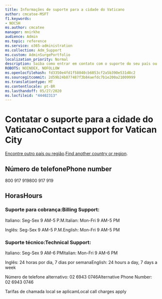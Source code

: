 ```yaml
---
title: Informações de suporte para a cidade do Vaticano
author: cmcatee-MSFT
f1.keywords:
- NOCSH
ms.author: cmcatee
manager: mnirkhe
audience: Admin
ms.topic: reference
ms.service: o365-administration
ms.collection: Adm_Support
ms.custom: AdminSurgePortfolio
localization_priority: Normal
description: Saiba como entrar em contato com o suporte do seu país ou região.
ROBOTS: NOINDEX, NOFOLLOW
ms.openlocfilehash: fd3350e4fd1f58040cb6053cf2a5b390e531d8c2
ms.sourcegitcommit: 2d59b24b877487f3b84aefdc7b1e200a21009999
ms.translationtype: MT
ms.contentlocale: pt-BR
ms.lasthandoff: 05/27/2020
ms.locfileid: "44402313"
---
```

# <a name="contact-support-for-vatican-city"></a><span data-ttu-id="ccf64-103">Contatar o suporte para a cidade do Vaticano</span><span class="sxs-lookup"><span data-stu-id="ccf64-103">Contact support for Vatican City</span></span>

<span data-ttu-id="ccf64-104">[Encontre outro país ou região](../contact-support-for-business-products.md).</span><span class="sxs-lookup"><span data-stu-id="ccf64-104">[Find another country or region](../contact-support-for-business-products.md).</span></span>

## <a name="phone-number"></a><span data-ttu-id="ccf64-105">Número de telefone</span><span class="sxs-lookup"><span data-stu-id="ccf64-105">Phone number</span></span>
<span data-ttu-id="ccf64-106">800 917 919</span><span class="sxs-lookup"><span data-stu-id="ccf64-106">800 917 919</span></span>

## <a name="hours"></a><span data-ttu-id="ccf64-107">Horas</span><span class="sxs-lookup"><span data-stu-id="ccf64-107">Hours</span></span>
### <a name="billing-support"></a><span data-ttu-id="ccf64-108">Suporte para cobrança:</span><span class="sxs-lookup"><span data-stu-id="ccf64-108">Billing Support:</span></span>

<span data-ttu-id="ccf64-109">Italiano: Seg-Sex 9 AM-5 P.M.</span><span class="sxs-lookup"><span data-stu-id="ccf64-109">Italian: Mon-Fri 9 AM-5 PM</span></span>

<span data-ttu-id="ccf64-110">Inglês: Seg-Sex 9 AM-5 P.M.</span><span class="sxs-lookup"><span data-stu-id="ccf64-110">English: Mon-Fri 9 AM-5 PM</span></span>

### <a name="technical-support"></a><span data-ttu-id="ccf64-111">Suporte técnico:</span><span class="sxs-lookup"><span data-stu-id="ccf64-111">Technical Support:</span></span>

<span data-ttu-id="ccf64-112">Italiano: Seg-Sex 9 AM-6 PM</span><span class="sxs-lookup"><span data-stu-id="ccf64-112">Italian: Mon-Fri 9 AM-6 PM</span></span>

<span data-ttu-id="ccf64-113">Inglês: 24 horas por dia, 7 dias por semana</span><span class="sxs-lookup"><span data-stu-id="ccf64-113">English: 24 hours a day, 7 days a week</span></span>

<span data-ttu-id="ccf64-114">Número de telefone alternativo: 02 6943 0746</span><span class="sxs-lookup"><span data-stu-id="ccf64-114">Alternative Phone Number: 02 6943 0746</span></span>

<span data-ttu-id="ccf64-115">Tarifas de chamada local se aplicam</span><span class="sxs-lookup"><span data-stu-id="ccf64-115">Local call charges apply</span></span>
